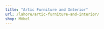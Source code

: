 ```yaml
---
title: "Artic Furniture and Interior"
url: /lahore/artic-furniture-and-interior/
shop: Möbel
---
```

